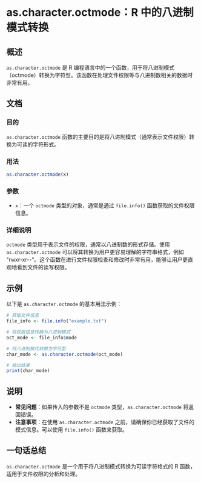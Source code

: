 <!--
Meta Description: # as.character.octmode：R 中的八进制模式转换 ## 概述 `as.character.octmode` 是 R 编程语言中的一个函数，用于将八进制模式（octmode）转换为字符型。该函数在处理文件权限等与八进制数相关的数据时非常有用。 ## 文档 ### 目的 `as.ch...
Meta Keywords: octmode, character, file, info, file_info
-->

# as.character.octmode：R 中的八进制模式转换

## 概述
`as.character.octmode` 是 R 编程语言中的一个函数，用于将八进制模式（octmode）转换为字符型。该函数在处理文件权限等与八进制数相关的数据时非常有用。

## 文档
### 目的
`as.character.octmode` 函数的主要目的是将八进制模式（通常表示文件权限）转换为可读的字符形式。

### 用法
```R
as.character.octmode(x)
```

### 参数
- `x`：一个 `octmode` 类型的对象，通常是通过 `file.info()` 函数获取的文件权限信息。

### 详细说明
`octmode` 类型用于表示文件的权限，通常以八进制数的形式存储。使用 `as.character.octmode` 可以将其转换为用户更容易理解的字符串格式，例如 "rwxr-xr--"。这个函数在进行文件权限检查和修改时非常有用，能够让用户更直观地看到文件的读写权限。

## 示例
以下是 `as.character.octmode` 的基本用法示例：

```R
# 获取文件信息
file_info <- file.info("example.txt")

# 将权限信息转换为八进制模式
oct_mode <- file_info$mode

# 将八进制模式转换为字符型
char_mode <- as.character.octmode(oct_mode)

# 输出结果
print(char_mode)
```

## 说明
- **常见问题**：如果传入的参数不是 `octmode` 类型，`as.character.octmode` 将返回错误。
- **注意事项**：在使用 `as.character.octmode` 之前，请确保你已经获取了文件的模式信息。可以使用 `file.info()` 函数来获取。

## 一句话总结
`as.character.octmode` 是一个用于将八进制模式转换为可读字符格式的 R 函数，适用于文件权限的分析和处理。